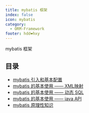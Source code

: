 ```yaml
---
title: mybatis 框架
index: false
icon: mybatis
category:
  - ORM-Framework
footer: hdd❤hxy
---
```


mybatis 框架

<!-- more -->

## 目录

- [mybatis 引入和基本配置](1.md)
- [mybatis 的基本使用 —— XML映射](2.md)
- [mybatis 的基本使用 —— 动态 SQL](3.md)
- [mybatis 的基本使用 —— java API](4.md)
- [mybatis 原理性知识](5.md)